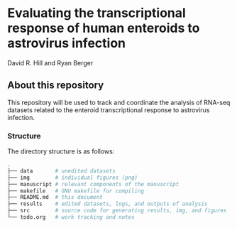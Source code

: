 # Evaluating the transcriptional response of human enteroids to astrovirus infection

David R. Hill and Ryan Berger

## About this repository

This repository will be used to track and coordinate the analysis of RNA-seq datasets related to the enteroid transcriptional response to astrovirus infection.

### Structure
The directory structure is as follows:
```sh
.
├── data       # unedited datasets
├── img        # individual figures (png)
├── manuscript # relevant components of the manuscript
├── makefile   # GNU makefile for compiling
├── README.md  # this document
├── results    # edited datasets, logs, and outputs of analysis
├── src        # source code for generating results, img, and figures
└── todo.org   # work tracking and notes
```

